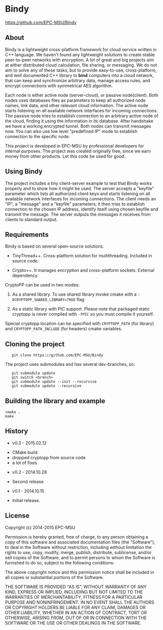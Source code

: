 Bindy
=====

https://github.com/EPC-MSU/Bindy

About
-----

Bindy is a lightweight cross-platform framework for cloud service written in C++ language. We haven't found any lightweight solutions to create stable peer-to-peer networks with encryption. A lot of great and big projects aim at either distributed cloud calculation, file sharing, or messaging. We do not aim to solve any of these tasks, but to provide easy-to-use, cross-platform, and well documented C++ library to **bind** computers into a cloud network, that can keep and synchronize arbitrary data, manage access rules, and encrypt connections with symmetrical AES algorithm.

Each node is either active node (server-cloud), or passive node(client). Both nodes uses databases files as parameters to keep all authorized node names, link data, and other relevant cloud information. The active node starts listening on all available network interfaces for incoming connections. The passive node tries to establish connection to an arbitrary active node of the cloud, finding it using the information in its database. After handshake we have a working encrypted tunnel. Both nodes can transmit messages now.
You can also use low level "predefined IP" mode to establish connection to the specific node.

This project is developed in EPC-MSU by professional developers for internal purposes. The project was created originally free, since we earn money from other products. Let this code be used for good.

Using Bindy
-----------
The project includes a tiny client-server example to test that Bindy works properly and to show how it might be used. The server accepts a "keyfile" parameter which lists all authorized client keys and starts listening on all available network interfaces for incoming connections. The client needs an "IP", a "message" and a "keyfile" parameters; it then tries to establish connection to the chosen IP address, identify itself using chosen keyfile and transmit the message. The server outputs the messages it receives from clients to standard output.

Requirements
------------

Bindy is based on several open-source solutions.

* TinyThread++. Cross-platform solution for multithreading. Included in source code.

* Crypto++. It manages encryption and cross-platform sockets. External dependency.

CryptoPP can be used in two modes:

1. As a shared library. To use shared library invoke cmake with a `-DCRYPTOPP_SHARED_LIBRARY=TRUE` flag

2. As a static library with PIC support. Please note that packaged static cryptopp is never compiled with `-fPIC` so you must compile it yourself.

Special cryptopp location can be specified with `CRYPTOPP_PATH` (for library) and `CRYPTOPP_PATH_INCLUDE` (for headers) cmake variables.

Cloning the project
--------------------------------

```
   git clone https://github.com/EPC-MSU/Bindy
```

The project uses  submodules and has several dev-branches, so:

```
   git submodule update 
   git switch <branch>
   git submodule update --init --recursive
   git submodule update --recursive
```

Building the library and example
--------------------------------

    cmake .
    make

History
-------

* v0.3 - 2015.02.12
 - CMake build
 - dropped cryptopp from source code
 - a lot of fixes

* v0.2 - 2014.10.28
 - Second release

* v0.1 - 2014.10.15
 - Initial release.


License
-------

Copyright (c) 2014-2015 EPC-MSU

Permission is hereby granted, free of charge, to any person obtaining a copy
of this software and associated documentation files (the "Software"), to deal
in the Software without restriction, including without limitation the rights
to use, copy, modify, merge, publish, distribute, sublicense, and/or sell
copies of the Software, and to permit persons to whom the Software is
furnished to do so, subject to the following conditions:

The above copyright notice and this permission notice shall be included in
all copies or substantial portions of the Software.

THE SOFTWARE IS PROVIDED "AS IS", WITHOUT WARRANTY OF ANY KIND, EXPRESS OR
IMPLIED, INCLUDING BUT NOT LIMITED TO THE WARRANTIES OF MERCHANTABILITY,
FITNESS FOR A PARTICULAR PURPOSE AND NONINFRINGEMENT. IN NO EVENT SHALL THE
AUTHORS OR COPYRIGHT HOLDERS BE LIABLE FOR ANY CLAIM, DAMAGES OR OTHER
LIABILITY, WHETHER IN AN ACTION OF CONTRACT, TORT OR OTHERWISE, ARISING FROM,
OUT OF OR IN CONNECTION WITH THE SOFTWARE OR THE USE OR OTHER DEALINGS IN
THE SOFTWARE.
